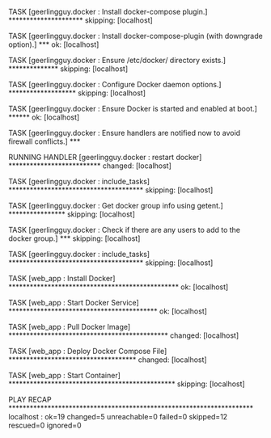TASK [geerlingguy.docker : Install docker-compose plugin.] *********************
skipping: [localhost]

TASK [geerlingguy.docker : Install docker-compose-plugin (with downgrade option).] ***
ok: [localhost]

TASK [geerlingguy.docker : Ensure /etc/docker/ directory exists.] **************
skipping: [localhost]

TASK [geerlingguy.docker : Configure Docker daemon options.] *******************
skipping: [localhost]

TASK [geerlingguy.docker : Ensure Docker is started and enabled at boot.] ******
ok: [localhost]

TASK [geerlingguy.docker : Ensure handlers are notified now to avoid firewall conflicts.] ***

RUNNING HANDLER [geerlingguy.docker : restart docker] **************************
changed: [localhost]

TASK [geerlingguy.docker : include_tasks] **************************************
skipping: [localhost]

TASK [geerlingguy.docker : Get docker group info using getent.] ****************
skipping: [localhost]

TASK [geerlingguy.docker : Check if there are any users to add to the docker group.] ***
skipping: [localhost]

TASK [geerlingguy.docker : include_tasks] **************************************
skipping: [localhost]

TASK [web_app : Install Docker] ************************************************
ok: [localhost]

TASK [web_app : Start Docker Service] ******************************************
ok: [localhost]

TASK [web_app : Pull Docker Image] *********************************************
changed: [localhost]

TASK [web_app : Deploy Docker Compose File] ************************************
changed: [localhost]

TASK [web_app : Start Container] ***********************************************
skipping: [localhost]

PLAY RECAP *********************************************************************
localhost                  : ok=19   changed=5    unreachable=0    failed=0    skipped=12   rescued=0    ignored=0   

